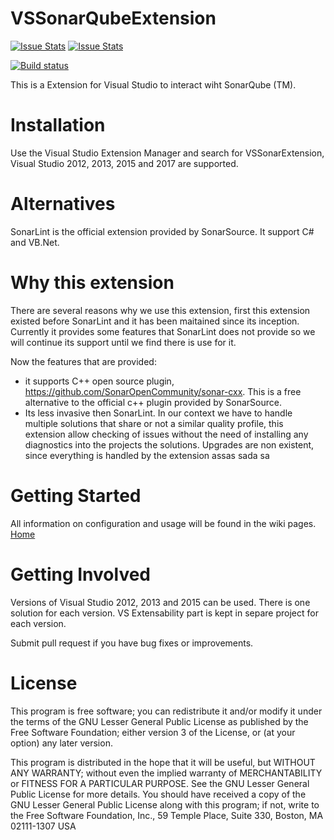 VSSonarQubeExtension
====================
[![Issue Stats](http://issuestats.com/github/TrimbleSolutionsCorporation/VSSonarQubeExtension/badge/issue)](http://issuestats.com/github/TrimbleSolutionsCorporation/VSSonarQubeExtension)
[![Issue Stats](http://issuestats.com/github/TrimbleSolutionsCorporation/VSSonarQubeExtension/badge/pr)](http://issuestats.com/github/TrimbleSolutionsCorporation/VSSonarQubeExtension)

[![Build status](https://ci.appveyor.com/api/projects/status/w03onktfvppbimow/branch/master?svg=true)](https://ci.appveyor.com/project/TrimbleSolutionsCorporation/vssonarqubeextension/branch/master)

This is a Extension for Visual Studio to interact wiht SonarQube (TM).

# Installation
Use the Visual Studio Extension Manager and search for VSSonarExtension, Visual Studio 2012, 2013, 2015 and 2017 are supported.

# Alternatives
SonarLint is the official extension provided by SonarSource. It support C# and VB.Net. 

# Why this extension
There are several reasons why we use this extension, first this extension existed before SonarLint and it has been maitained since its inception. Currently it provides some features that SonarLint does not provide so we will continue its support until we find there is use for it.

Now the features that are provided:
- it supports C++ open source plugin, https://github.com/SonarOpenCommunity/sonar-cxx. This is a free alternative to the official c++ plugin provided by SonarSource. 
- Its less invasive then SonarLint. In our context we have to handle multiple solutions that share or not a similar quality profile, this extension allow checking of issues without the need of installing any diagnostics into the projects the solutions. Upgrades are non existent, since everything is handled by the extension  assas sada  sa 



# Getting Started
All information on configuration and usage will be found in the wiki pages. [Home](https://github.com/TeklaCorp/VSSonarQubeExtension/wiki)

# Getting Involved

Versions of Visual Studio 2012, 2013 and 2015 can be used. There is one solution for each version. VS Extensability part is kept in separe project for each version. 

Submit pull request if you have bug fixes or improvements.

# License

This program is free software; you can redistribute it and/or modify it under the terms of the GNU Lesser General Public License
as published by the Free Software Foundation; either version 3 of the License, or (at your option) any later version.

This program is distributed in the hope that it will be useful, but WITHOUT ANY WARRANTY; without even the implied warranty
of MERCHANTABILITY or FITNESS FOR A PARTICULAR PURPOSE. See the GNU Lesser General Public License for more details. 
You should have received a copy of the GNU Lesser General Public License along with this program; if not, write to the Free
Software Foundation, Inc., 59 Temple Place, Suite 330, Boston, MA 02111-1307 USA
